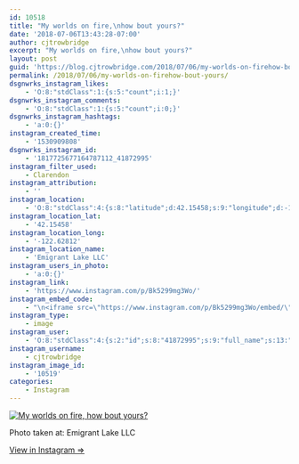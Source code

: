 ```yaml
---
id: 10518
title: "My worlds on fire,\nhow bout yours?"
date: '2018-07-06T13:43:28-07:00'
author: cjtrowbridge
excerpt: "My worlds on fire,\nhow bout yours?"
layout: post
guid: 'https://blog.cjtrowbridge.com/2018/07/06/my-worlds-on-firehow-bout-yours/'
permalink: /2018/07/06/my-worlds-on-firehow-bout-yours/
dsgnwrks_instagram_likes:
    - 'O:8:"stdClass":1:{s:5:"count";i:1;}'
dsgnwrks_instagram_comments:
    - 'O:8:"stdClass":1:{s:5:"count";i:0;}'
dsgnwrks_instagram_hashtags:
    - 'a:0:{}'
instagram_created_time:
    - '1530909808'
dsgnwrks_instagram_id:
    - '1817725677164787112_41872995'
instagram_filter_used:
    - Clarendon
instagram_attribution:
    - ''
instagram_location:
    - 'O:8:"stdClass":4:{s:8:"latitude";d:42.15458;s:9:"longitude";d:-122.62812;s:4:"name";s:17:"Emigrant Lake LLC";s:2:"id";i:255953470;}'
instagram_location_lat:
    - '42.15458'
instagram_location_long:
    - '-122.62812'
instagram_location_name:
    - 'Emigrant Lake LLC'
instagram_users_in_photo:
    - 'a:0:{}'
instagram_link:
    - 'https://www.instagram.com/p/Bk5299mg3Wo/'
instagram_embed_code:
    - "\n<iframe src=\"https://www.instagram.com/p/Bk5299mg3Wo/embed/\" width=\"612\" height=\"710\" frameborder=\"0\" scrolling=\"no\" allowtransparency=\"true\" class=\"insta-image-embed\"></iframe>\n"
instagram_type:
    - image
instagram_user:
    - 'O:8:"stdClass":4:{s:2:"id";s:8:"41872995";s:9:"full_name";s:13:"CJ Trowbridge";s:15:"profile_picture";s:182:"https://scontent.cdninstagram.com/vp/bdb3dc682730332976d1b56b290153a5/5BE0461C/t51.2885-19/s150x150/13724650_1188772791164794_142557231_a.jpg?efg=eyJ1cmxnZW4iOiJ1cmxnZW5fZnJvbV9pZyJ9";s:8:"username";s:12:"cjtrowbridge";}'
instagram_username:
    - cjtrowbridge
instagram_image_id:
    - '10519'
categories:
    - Instagram
---
```


[![My worlds on fire,
how bout yours?](https://blog.cjtrowbridge.com/wp-content/uploads/2018/07/1530909808-1-1.jpg)](https://www.instagram.com/p/Bk5299mg3Wo/)

Photo taken at: Emigrant Lake LLC

[View in Instagram ⇒](https://www.instagram.com/p/Bk5299mg3Wo/)